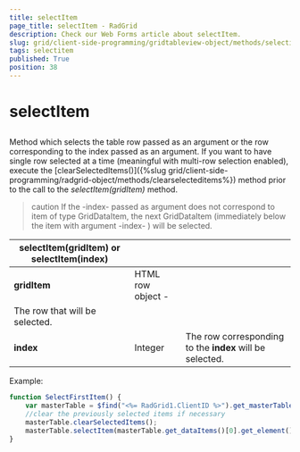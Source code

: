 ```yaml
---
title: selectItem
page_title: selectItem - RadGrid
description: Check our Web Forms article about selectItem.
slug: grid/client-side-programming/gridtableview-object/methods/selectitem
tags: selectitem
published: True
position: 38
---
```


# selectItem



## 

Method which selects the table row passed as an argument or the row corresponding to the index passed as an argument. If you want to have single row selected at a time (meaningful with multi-row selection enabled), execute the [clearSelectedItems()]({%slug grid/client-side-programming/radgrid-object/methods/clearselecteditems%}) method prior to the call to the *selectItem(gridItem)* method.

>caution If the -index- passed as argument does not correspond to item of type GridDataItem, the next GridDataItem (immediately below the item with argument -index- ) will be selected.
>



|  **selectItem(gridItem) or selectItem(index)**  |  |  |
| ------ | ------ | ------ |
| **gridItem** |HTML row object - <tr>|The row that will be selected.|
| **index** |Integer|The row corresponding to the **index** will be selected.|

Example:

````JavaScript
function SelectFirstItem() {
    var masterTable = $find("<%= RadGrid1.ClientID %>").get_masterTableView();
    //clear the previously selected items if necessary
    masterTable.clearSelectedItems();
    masterTable.selectItem(masterTable.get_dataItems()[0].get_element());
} 
````



